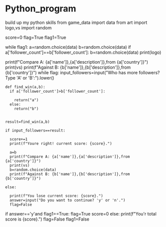 # Python_program
build up my python skills
from game_data import data
from art import logo,vs
import random

score=0
flag=True
flag1=True

while flag1:
  a=random.choice(data)
  b=random.choice(data)
  if a['follower_count']==b['follower_count']:
    b=random.choice(data)
  print(logo)  
  
  print(f"Compare A: {a['name']},{a['description']},from {a['country']}")
  print(vs)
  print(f"Against B: {b['name']},{b['description']},from {b['country']}")
  while flag:
    input_followers=input("Who has more followers? Type 'A' or 'B':").lower()
      
    def find_win(a,b):
      if a['follower_count']>b['follower_count']:
      
        return("a")
      else:
        return("b")
      
    
    result=find_win(a,b)
    
    if input_followers==result:
      
      score+=1
      print(f"Youre right! current score: {score}.")
      
      a=b
      print(f"Compare A: {a['name']},{a['description']},from {a['country']}")
      print(vs)
      b=random.choice(data)
      print(f"Against B: {b['name']},{b['description']},from {b['country']}")
      
    else:
      
      print(f"You lose current score: {score}.")  
      answer=input("Do you want to continue? 'y' or 'n'.")
      flag=False
  if answer=='y'and flag1==True:
      flag=True
      score=0
  else:
      print(f"You'r total score is {score}.")
      flag=False
      flag1=False
